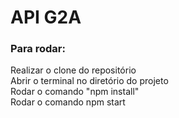 # API G2A

### Para rodar:
Realizar o clone do repositório  
Abrir o terminal no diretório do projeto  
Rodar o comando "npm install"  
Rodar o comando npm start  
